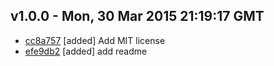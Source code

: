 v1.0.0 - Mon, 30 Mar 2015 21:19:17 GMT
--------------------------------------

- [cc8a757](../../commit/cc8a757) [added] Add MIT license
- [efe9db2](../../commit/efe9db2) [added] add readme


